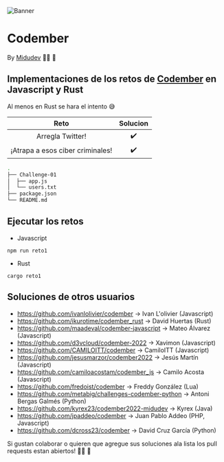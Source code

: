 <img src="https://user-images.githubusercontent.com/92958760/202008443-71b08dcb-bf48-4da9-96c3-9fc7478042e2.png" alt="Banner">

# Codember 

By [Midudev](https://github.com/midudev) :man_technologist: :space_invader: 

## Implementaciones de los retos de [Codember](https://codember.dev/) en Javascript y Rust

Al menos en Rust se hara el intento :sweat_smile: 


|   Reto      |            Solucion          |
|      :-:         | :-:                          |                              
| Arregla Twitter! | :heavy_check_mark:           |
| ¡Atrapa a esos ciber criminales! | :heavy_check_mark:           |

```sh
.
├── Challenge-01
│  ├── app.js
│  └── users.txt
├── package.json
└── README.md
```

## Ejecutar los retos

* Javascript

```
npm run reto1
```

* Rust

```
cargo reto1
```

## Soluciones de otros usuarios

* https://github.com/ivanlolivier/codember -> Ivan L'olivier (Javascript) 
* https://github.com/ikurotime/codember_rust -> David Huertas (Rust)
* https://github.com/maadeval/codember-javascript -> Mateo Álvarez (Javascript)
* https://github.com/d3vcloud/codember-2022 -> Xavimon (Javascript)
* https://github.com/CAMILOITT/codember -> CamiloITT (Javascript)
* https://github.com/jesusmarzor/codember2022 -> Jesús Martín (Javascript)
* https://github.com/camiloacostam/codember_js -> Camilo Acosta (Javascript)
* https://github.com/fredoist/codember -> Freddy González (Lua)
* https://github.com/metabig/challenges-codember-python -> Antoni Bergas Galmés (Python)
* https://github.com/kyrex23/codember2022-midudev -> Kyrex (Java)
* https://github.com/jpaddeo/codember -> Juan Pablo Addeo (PHP, Javascript)
* https://github.com/dcross23/codember -> David Cruz García (Python)

Si gustan colaborar o quieren que agregue sus soluciones ala lista los pull requests estan abiertos! :man_technologist: :tada:
